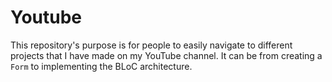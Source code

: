 # Youtube

This repository's purpose is for people to easily navigate to different projects that I have made on my YouTube channel. It can be from creating a `Form` to implementing the BLoC architecture.
